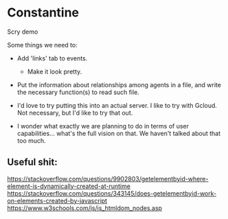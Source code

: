 # Constantine
Scry demo


Some things we need to:

* Add 'links' tab to events.
  * Make it look pretty.
  
* Put the information about relationships among agents in a file, and write the necessary function(s) to read such file. 

* I'd love to try putting this into an actual server. I like to try with Gcloud. Not necessary, but I'd like to try that out.

* I wonder what exactly we are planning to do in terms of user capabilities... what's the full vision on that. We haven't talked about that too much.


## Useful shit:

https://stackoverflow.com/questions/9902803/getelementbyid-where-element-is-dynamically-created-at-runtime
https://stackoverflow.com/questions/343145/does-getelementbyid-work-on-elements-created-by-javascript
https://www.w3schools.com/js/js_htmldom_nodes.asp
